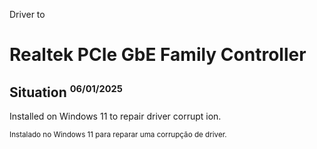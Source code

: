
<p>Driver to</p>

<h1>Realtek PCIe GbE Family Controller</h1>

<h2>Situation <small><sup>06/01/2025</sup></small></h2>

<p>Installed on Windows 11 to repair driver corrupt
ion.</p>
<p><sup>Instalado no Windows 11 para reparar uma corrupção de driver.</sup></p>